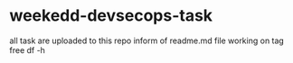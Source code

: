 # weekedd-devsecops-task
all task are uploaded to this repo inform of readme.md file
working on tag
free
df -h
